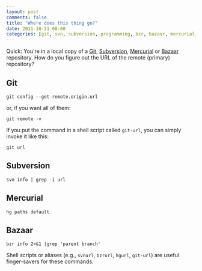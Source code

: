 ```yaml
---
layout: post
comments: false
title: "Where does this thing go?"
date: 2011-10-31 00:00
categories: [git, svn, subversion, programming, bzr, bazaar, mercurial, hg]
---
```


Quick: You're in a local copy of a [Git][], [Subversion][], [Mercurial][]
or [Bazaar][] repository. How do you figure out the URL of the remote
(primary) repository?

[Git]: http://git-scm.com/
[Bazaar]: http://bazaar.canonical.com/
[Mercurial]: http://mercurial.selenic.com/
[Subversion]: http://subversion.apache.org/

## Git

    git config --get remote.origin.url

or, if you want all of them:

    git remote -v

If you put the command in a shell script called `git-url`, you can simply
invoke it like this:

    git url

## Subversion

    svn info | grep -i url

## Mercurial

    hg paths default

## Bazaar

    bzr info 2>&1 |grep 'parent branch'

Shell scripts or aliases (e.g., `svnurl`, `bzrurl`, `hgurl`, `git-url`)
are useful finger-savers for these commands.

